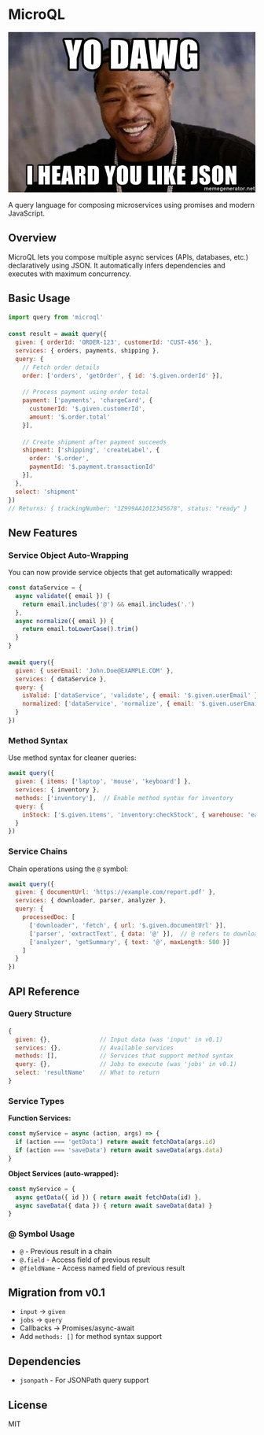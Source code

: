 # MicroQL

![Yo dawg, I heard you like JSON](/joke.jpg)

A query language for composing microservices using promises and modern JavaScript.

## Overview

MicroQL lets you compose multiple async services (APIs, databases, etc.) declaratively using JSON. It automatically infers dependencies and executes with maximum concurrency.

## Basic Usage

```js
import query from 'microql'

const result = await query({
  given: { orderId: 'ORDER-123', customerId: 'CUST-456' },
  services: { orders, payments, shipping },
  query: {
    // Fetch order details
    order: ['orders', 'getOrder', { id: '$.given.orderId' }],
    
    // Process payment using order total
    payment: ['payments', 'chargeCard', { 
      customerId: '$.given.customerId',
      amount: '$.order.total' 
    }],
    
    // Create shipment after payment succeeds
    shipment: ['shipping', 'createLabel', {
      order: '$.order',
      paymentId: '$.payment.transactionId'
    }],
  },
  select: 'shipment'
})
// Returns: { trackingNumber: "1Z999AA1012345678", status: "ready" }
```

## New Features

### Service Object Auto-Wrapping

You can now provide service objects that get automatically wrapped:

```js
const dataService = {
  async validate({ email }) { 
    return email.includes('@') && email.includes('.')
  },
  async normalize({ email }) { 
    return email.toLowerCase().trim()
  }
}

await query({
  given: { userEmail: 'John.Doe@EXAMPLE.COM' },
  services: { dataService },
  query: {
    isValid: ['dataService', 'validate', { email: '$.given.userEmail' }],
    normalized: ['dataService', 'normalize', { email: '$.given.userEmail' }]
  }
})
```

### Method Syntax

Use method syntax for cleaner queries:

```js
await query({
  given: { items: ['laptop', 'mouse', 'keyboard'] },
  services: { inventory },
  methods: ['inventory'],  // Enable method syntax for inventory
  query: {
    inStock: ['$.given.items', 'inventory:checkStock', { warehouse: 'east' }]
  }
})
```

### Service Chains

Chain operations using the `@` symbol:

```js
await query({
  given: { documentUrl: 'https://example.com/report.pdf' },
  services: { downloader, parser, analyzer },
  query: {
    processedDoc: [
      ['downloader', 'fetch', { url: '$.given.documentUrl' }],
      ['parser', 'extractText', { data: '@' }],  // @ refers to downloaded data
      ['analyzer', 'getSummary', { text: '@', maxLength: 500 }]
    ]
  }
})
```

## API Reference

### Query Structure

```js
{
  given: {},              // Input data (was 'input' in v0.1)
  services: {},           // Available services  
  methods: [],            // Services that support method syntax
  query: {},              // Jobs to execute (was 'jobs' in v0.1)
  select: 'resultName'    // What to return
}
```

### Service Types

**Function Services:**
```js
const myService = async (action, args) => {
  if (action === 'getData') return await fetchData(args.id)
  if (action === 'saveData') return await saveData(args.data)
}
```

**Object Services (auto-wrapped):**
```js
const myService = {
  async getData({ id }) { return await fetchData(id) },
  async saveData({ data }) { return await saveData(data) }
}
```

### @ Symbol Usage

- `@` - Previous result in a chain
- `@.field` - Access field of previous result
- `@fieldName` - Access named field of previous result

## Migration from v0.1

- `input` → `given`
- `jobs` → `query`
- Callbacks → Promises/async-await
- Add `methods: []` for method syntax support

## Dependencies

- `jsonpath` - For JSONPath query support

## License

MIT